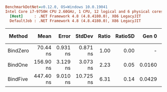 ``` ini

BenchmarkDotNet=v0.12.0, OS=Windows 10.0.19041
Intel Core i7-9750H CPU 2.60GHz, 1 CPU, 12 logical and 6 physical cores
  [Host]     : .NET Framework 4.8 (4.8.4180.0), X86 LegacyJIT
  DefaultJob : .NET Framework 4.8 (4.8.4180.0), X86 LegacyJIT


```
|   Method |      Mean |    Error |    StdDev | Ratio | RatioSD |  Gen 0 | Gen 1 | Gen 2 | Allocated |
|--------- |----------:|---------:|----------:|------:|--------:|-------:|------:|------:|----------:|
| BindZero |  70.44 ns | 0.931 ns |  0.871 ns |  1.00 |    0.00 |      - |     - |     - |         - |
|  BindOne | 156.90 ns | 3.129 ns |  3.073 ns |  2.23 |    0.05 | 0.0160 |     - |     - |      84 B |
| BindFive | 447.40 ns | 9.010 ns | 10.725 ns |  6.31 |    0.14 | 0.0429 |     - |     - |     228 B |
